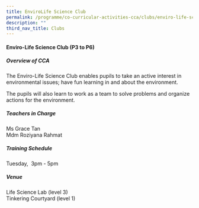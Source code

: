 ```yaml
---
title: EnviroLife Science Club
permalink: /programme/co-curricular-activities-cca/clubs/enviro-life-science-club/
description: ""
third_nav_title: Clubs
---
```

#### **Enviro-Life Science Club  (P3 to P6)**

##### **Overview of CCA**

The Enviro-Life Science Club enables pupils to take an active interest in environmental issues; have fun learning in and about the environment. 

The pupils will also learn to work as a team to solve problems and organize actions for the environment.

##### **Teachers in Charge**

Ms Grace Tan<br>
Mdm Roziyana Rahmat

##### **Training Schedule**

Tuesday,  3pm - 5pm 

##### **Venue**
Life Science Lab (level 3)<br>
Tinkering Courtyard (level 1)